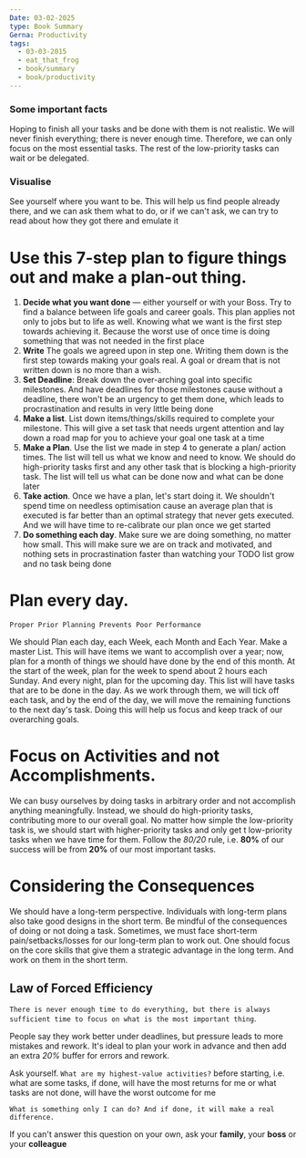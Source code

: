 ```yaml
---
Date: 03-02-2025
type: Book Summary
Gerna: Productivity
tags:
  - 03-03-2015
  - eat_that_frog
  - book/summary
  - book/productivity
---
```


### Some important facts

Hoping to finish all your tasks and be done with them is not realistic.
We will never finish everything; there is never enough time. Therefore, we can only focus on the most essential tasks. The rest of the low-priority tasks can wait or be delegated.

### Visualise

See yourself where you want to be. This will help us find people already there, and we can ask them what to do, or if we can't ask, we can try to read about how they got there and emulate it
# Use this 7-step plan to figure things out and make a plan-out thing.

1. **Decide what you want done** — either yourself or with your Boss. Try to find a balance between life goals and career goals. This plan applies not only to jobs but to life as well. Knowing what we want is the first step towards achieving it. Because the worst use of once time is doing something that was not needed in the first place
2. **Write** The goals we agreed upon in step one. Writing them down is the first step towards making your goals real. A goal or dream that is not written down is no more than a wish. 
3. **Set Deadline**: Break down the over-arching goal into specific milestones. And have deadlines for those milestones cause without a deadline, there won't be an urgency to get them done, which leads to procrastination and results in very little being done
4. **Make a list**. List down items/things/skills required to complete your milestone. This will give a set task that needs urgent attention and lay down a road map for you to achieve your goal one task at a time
5. **Make a Plan**. Use the list we made in step 4 to generate a plan/ action times. The list will tell us what we know and need to know. We should do high-priority tasks first and any other task that is blocking a high-priority task. The list will tell us what can be done now and what can be done later
6. **Take action**. Once we have a plan, let's start doing it. We shouldn't spend time on needless optimisation cause an average plan that is executed is far better than an optimal strategy that never gets executed. And we will have time to re-calibrate our plan once we get started
7. **Do something each day**. Make sure we are doing something, no matter how small. This will make sure we are on track and motivated, and nothing sets in procrastination faster than watching your TODO list grow and no task being done


# Plan every day.
`Proper Prior Planning Prevents Poor Performance`

We should Plan each day, each Week, each Month and Each Year. Make a master List. This will have items we want to accomplish over a year; now, plan for a month of things we should have done by the end of this month. At the start of the week, plan for the week to spend about 2 hours each Sunday. And every night, plan for the upcoming day. This list will have tasks that are to be done in the day. As we work through them, we will tick off each task, and by the end of the day, we will move the remaining functions to the next day's task. Doing this will help us focus and keep track of our overarching goals.

# Focus on Activities and not Accomplishments.

We can busy ourselves by doing tasks in arbitrary order and not accomplish anything meaningfully. Instead, we should do high-priority tasks, contributing more to our overall goal. No matter how simple the low-priority task is, we should start with higher-priority tasks and only get t low-priority tasks when we have time for them. Follow the _80/20_ rule, i.e. **80%** of our success will be from **20%** of our most important tasks. 

# Considering the Consequences

We should have a long-term perspective. Individuals with long-term plans also take good designs in the short term. Be mindful of the consequences of doing or not doing a task. Sometimes, we must face short-term pain/setbacks/losses for our long-term plan to work out.
One should focus on the core skills that give them a strategic advantage in the long term. And work on them in the short term. 

## Law of Forced Efficiency

`There is never enough time to do everything, but there is always sufficient time to focus on what is the most important thing`.

People say they work better under deadlines, but pressure leads to more mistakes and rework. It's ideal to plan your work in advance and then add an extra _20%_ buffer for errors and rework.

Ask yourself. `What are my highest-value activities?` before starting, i.e. what are some tasks, if done, will have the most returns for me or what tasks are not done, will have the worst outcome for me

`What is something only I can do? And if done, it will make a real difference.`

If you can't answer this question on your own, ask your **family**, your **boss** or your **colleague**


